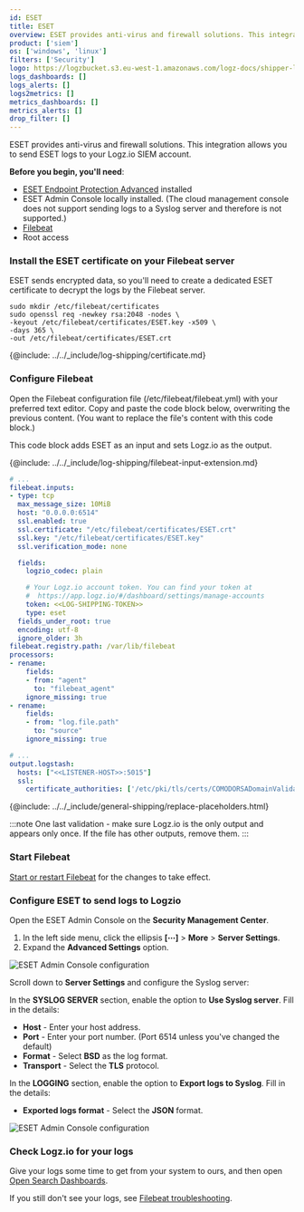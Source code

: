 ```yaml
---
id: ESET
title: ESET
overview: ESET provides anti-virus and firewall solutions. This integration allows you to send ESET logs to your Logz.io SIEM account.
product: ['siem']
os: ['windows', 'linux']
filters: ['Security']
logo: https://logzbucket.s3.eu-west-1.amazonaws.com/logz-docs/shipper-logos/eset.png
logs_dashboards: []
logs_alerts: []
logs2metrics: []
metrics_dashboards: []
metrics_alerts: []
drop_filter: []
---
```


ESET provides anti-virus and firewall solutions. This integration allows you to send ESET logs to your Logz.io SIEM account.

**Before you begin, you'll need**:

* [ESET Endpoint Protection Advanced](https://www.eset.com/us/business/endpoint-protection-advanced/download/) installed
* ESET Admin Console locally installed. (The cloud management console does not support sending logs to a Syslog server and therefore is not supported.)
* [Filebeat](https://www.elastic.co/guide/en/beats/filebeat/current/filebeat-installation.html)
* Root access


### Install the ESET certificate on your Filebeat server

ESET sends encrypted data,
so you'll need to create a dedicated ESET certificate to decrypt the logs by the Filebeat server.

```shell
sudo mkdir /etc/filebeat/certificates
sudo openssl req -newkey rsa:2048 -nodes \
-keyout /etc/filebeat/certificates/ESET.key -x509 \
-days 365 \
-out /etc/filebeat/certificates/ESET.crt
```

{@include: ../../_include/log-shipping/certificate.md}

### Configure Filebeat

Open the Filebeat configuration file (/etc/filebeat/filebeat.yml) with your preferred text editor.
Copy and paste the code block below, overwriting the previous content. (You want to replace the file's content with this code block.)

This code block adds ESET as an input and sets Logz.io as the output.

{@include: ../../_include/log-shipping/filebeat-input-extension.md}


```yaml
# ...
filebeat.inputs:
- type: tcp
  max_message_size: 10MiB
  host: "0.0.0.0:6514"
  ssl.enabled: true
  ssl.certificate: "/etc/filebeat/certificates/ESET.crt"
  ssl.key: "/etc/filebeat/certificates/ESET.key"
  ssl.verification_mode: none

  fields:
    logzio_codec: plain

    # Your Logz.io account token. You can find your token at
    #  https://app.logz.io/#/dashboard/settings/manage-accounts
    token: <<LOG-SHIPPING-TOKEN>>
    type: eset
  fields_under_root: true
  encoding: utf-8
  ignore_older: 3h
filebeat.registry.path: /var/lib/filebeat
processors:
- rename:
    fields:
    - from: "agent"
      to: "filebeat_agent"
    ignore_missing: true
- rename:
    fields:
    - from: "log.file.path"
      to: "source"
    ignore_missing: true

# ...
output.logstash:
  hosts: ["<<LISTENER-HOST>>:5015"]
  ssl:
    certificate_authorities: ['/etc/pki/tls/certs/COMODORSADomainValidationSecureServerCA.crt']
``` 


{@include: ../../_include/general-shipping/replace-placeholders.html}

:::note
One last validation - make sure Logz.io is the only output and appears only once.
If the file has other outputs, remove them.
:::
 

### Start Filebeat

[Start or restart Filebeat](https://www.elastic.co/guide/en/beats/filebeat/master/filebeat-starting.html) for the changes to take effect.

### Configure ESET to send logs to Logzio

Open the ESET Admin Console on the **Security Management Center**.

  1. In the left side menu, click the ellipsis **[⋯]** > **More** > **Server Settings**.
  2. Expand the **Advanced Settings** option.

![ESET Admin Console configuration](https://dytvr9ot2sszz.cloudfront.net/logz-docs/log-shipping/eset-admin-console.png)

Scroll down to **Server Settings** and configure the Syslog server:

In the **SYSLOG SERVER** section, enable the option to **Use Syslog server**. Fill in the details:

  * **Host** - Enter your host address.
  * **Port** - Enter your port number. (Port 6514 unless you've changed the default)
  * **Format** - Select **BSD** as the log format.
  * **Transport** - Select the **TLS** protocol.

In the **LOGGING** section, enable the option to **Export logs to Syslog**. Fill in the details:

  * **Exported logs format** - Select the **JSON** format.

![ESET Admin Console configuration](https://dytvr9ot2sszz.cloudfront.net/logz-docs/log-shipping/eset-admin-console-2.png)


### Check Logz.io for your logs

Give your logs some time to get from your system to ours, and then open [Open Search Dashboards](https://app.logz.io/#/dashboard/osd).

If you still don't see your logs, see [Filebeat troubleshooting](https://docs.logz.io/docs/user-guide/log-management/troubleshooting/troubleshooting-filebeat/).

 

